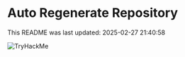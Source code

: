 # Auto Regenerate Repository

This README was last updated: 2025-02-27 21:40:58

 ![TryHackMe](https://tryhackme.com/badge/533634)